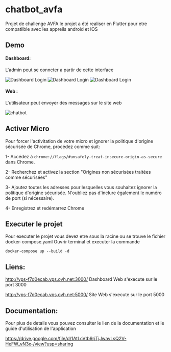 # chatbot_avfa
Projet de challenge AVFA 
le projet a été realiser en Flutter pour etre compatilble avec les appreils android et IOS 

## Demo
#### Dashboard: 


L'admin peut se conncter a partir de cette interface


<img src="https://drive.google.com/uc?export=view&id=1z_zBRw1oQURSIg8mEXhxwXDqbPk8ewfq" title="Dashboard Login">


<img src="https://drive.google.com/uc?export=view&id=18tmcewdp2xKmnYDH8j_REm8rWPF0EJaX" title="Dashboard Login">


<img src="https://drive.google.com/uc?export=view&id=1cPdXTWIddSuqPgzYLpqFc6AWS47Q2rGG" title="Dashboard Login">



#### Web  : 
L'utilisateur peut envoyer des messages sur le site web  

<img src="https://drive.google.com/uc?export=view&id=1NP3iCpnlZsVIJ5eYMovS57tdV1NkyRbk"  title="chatbot">

## Activer Micro
Pour forcer l'activitation de votre micro et ignorer la politique d'origine sécurisée de Chrome, procédez comme suit:

1- Accédez à `chrome://flags/#unsafely-treat-insecure-origin-as-secure` dans Chrome.

2- Recherchez et activez la section "Origines non sécurisées traitées comme sécurisées"

3- Ajoutez toutes les adresses pour lesquelles vous souhaitez ignorer la politique d'origine sécurisée. N'oubliez pas d'inclure également le numéro de port (si nécessaire).

4- Enregistrez et redémarrez Chrome



## Executer le projet

Pour executer le projet vous devez etre sous la racine ou se trouve le fichier docker-compose.yaml 
Ouvrir terminal et executer la commande
```
docker-compose up --build -d 
```
## Liens: 
http://vps-f7d0ecab.vps.ovh.net:3000/   Dashboard Web s'execute sur le port 3000


http://vps-f7d0ecab.vps.ovh.net:5000/   Site Web s'execute sur le port 5000

## Documentation: 
Pour plus de details vous pouvez consulter le lien de la documentation et le guide d'utilisation de l'application 

https://drive.google.com/file/d/1AtLcVtb9rjTjJwavLsQ2V-HeFW_vN3x-/view?usp=sharing
